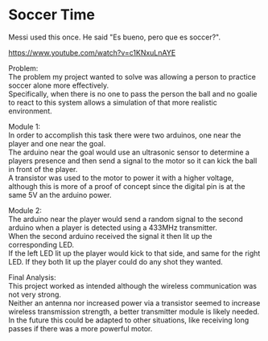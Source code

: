 # Soccer Time

Messi used this once. He said "Es bueno, pero que es soccer?". 

https://www.youtube.com/watch?v=c1KNxuLnAYE  
 
Problem:  
​The problem my project wanted to solve was allowing a person to practice soccer alone more effectively.  
Specifically, when there is no one to pass the person the ball and no goalie to react to this system allows a simulation of that more realistic environment.  

 
Module 1:  
In order to accomplish this task there were two arduinos, one near the player and one near the goal.  
The arduino near the goal would use an ultrasonic sensor to determine a players presence and then send a signal to the motor so it can kick the ball in front of the player.  
A transistor was used to the motor to power it with a higher voltage, although this is more of a proof of concept since the digital pin is at the same 5V an the arduino power.  

 
Module 2:  
The arduino near the player would send a random signal to the second arduino when a player is detected using a 433MHz  transmitter.  
When the second arduino received the signal it then lit up the corresponding LED.  
If the left LED lit up the player would kick to that side, and same for the right LED. If they both lit up the player could do any shot they wanted.  

 
Final Analysis:  
This project worked as intended although the wireless communication was not very strong.  
Neither an antenna nor increased power via a transistor seemed to increase wireless transmission strength, a better transmitter module is likely needed.  
In the future this could be adapted to other situations, like receiving long passes if there was a more powerful motor.
